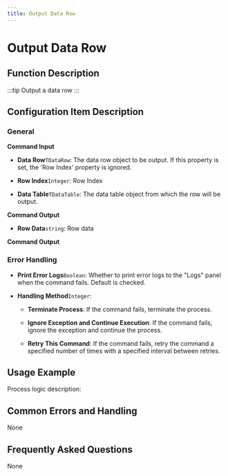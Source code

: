 ```yaml
---
title: Output Data Row
---
```


# Output Data Row

## Function Description

:::tip 
Output a data row
:::

## Configuration Item Description

### General

**Command Input**

- **Data Row**`TDataRow`: The data row object to be output. If this property is set, the 'Row Index' property is ignored.

- **Row Index**`Integer`: Row Index

- **Data Table**`TDataTable`: The data table object from which the row will be output.


**Command Output**

- **Row Data**`string`: Row data


**Command Output**

### Error Handling

- **Print Error Logs**`Boolean`: Whether to print error logs to the "Logs" panel when the command fails. Default is checked. 

- **Handling Method**`Integer`:

    - **Terminate Process**: If the command fails, terminate the process.

    - **Ignore Exception and Continue Execution**: If the command fails, ignore the exception and continue the process.

    - **Retry This Command**: If the command fails, retry the command a specified number of times with a specified interval between retries.

## Usage Example

Process logic description:

## Common Errors and Handling

None

## Frequently Asked Questions

None

